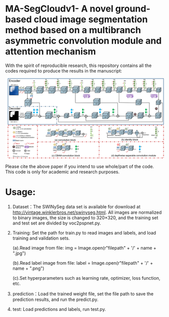 # MA-SegCloudv1- A novel ground-based cloud image segmentation method based on a multibranch asymmetric convolution module and attention mechanism

   With the spirit of reproducible research, this repository contains all the codes required to produce the results in the manuscript:

![image](https://github.com/LiwenZhang1/MA-SegCloudv1-/blob/master/Figure1.png)

Please cite the above paper if you intend to use whole/part of the code. This code is only for academic and research purposes.
# Usage:

1. Dataset：The SWINySeg data set is available for download at http://vintage.winklerbros.net/swinyseg.html. All images are normalized to binary images, the size is changed to 320×320, and the training set and test set are divided by voc2pspnet.py.

2. Training: Set the path for train.py to read images and labels, and load training and validation sets.

   (a).Read image from file: img = Image.open(r"filepath" + '/' + name + ".jpg")

   (b).Read label image from file: label = Image.open(r"filepath" + '/' + name + ".png")

   (c).Set hyperparameters such as learning rate, optimizer, loss function, etc.

3. prediction：Load the trained weight file, set the file path to save the prediction results, and run the predict.py.

4. test: Load predictions and labels, run test.py.
